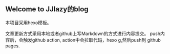 ## Welcome to JJlazy的blog

本项目采用hexo模板。

文章更新方式采用本地或者github上写Markdown的方式进行内容提交。
push内容后，会触发github action, action中会拉取代码，hexo g,然后push到 github pages.